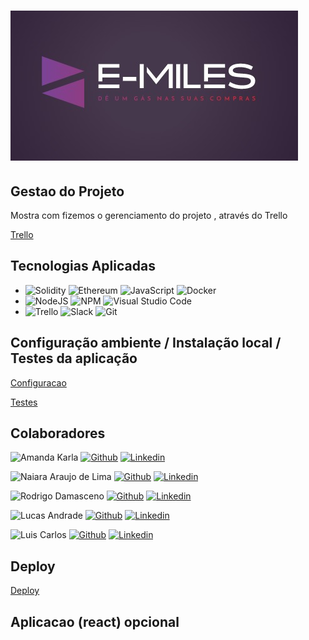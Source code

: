 # ![E-miles](./assets/logo.png)


## Gestao do Projeto

Mostra com fizemos o gerenciamento do projeto , através do Trello

[Trello](./.readme/gestao.md)

## Tecnologias Aplicadas

 - ![Solidity](https://img.shields.io/badge/Solidity-%23363636.svg?style=for-the-badge&logo=solidity&logoColor=white) ![Ethereum](https://img.shields.io/badge/Ethereum-3C3C3D?style=for-the-badge&logo=Ethereum&logoColor=white)  ![JavaScript](	https://img.shields.io/badge/JavaScript-F7DF1E?style=for-the-badge&logo=javascript&logoColor=black) ![Docker](https://img.shields.io/badge/docker-%230db7ed.svg?style=for-the-badge&logo=docker&logoColor=white)
 - ![NodeJS](https://img.shields.io/badge/Node.js-43853D?style=for-the-badge&logo=node.js&logoColor=white) 	![NPM](https://img.shields.io/badge/NPM-%23000000.svg?style=for-the-badge&logo=npm&logoColor=white)  ![Visual Studio Code](https://img.shields.io/badge/Visual%20Studio%20Code-0078d7.svg?style=for-the-badge&logo=visual-studio-code&logoColor=white)
 - ![Trello](https://img.shields.io/badge/Trello-%23026AA7.svg?style=for-the-badge&logo=Trello&logoColor=white) ![Slack](https://img.shields.io/badge/Slack-4A154B?style=for-the-badge&logo=slack&logoColor=white) ![Git](https://img.shields.io/badge/git-%23F05033.svg?style=for-the-badge&logo=git&logoColor=white) 



## Configuração ambiente / Instalação local / Testes da aplicação 

[Configuracao](./.readme/config.md)


[Testes](./.readme/testes.md)

## Colaboradores 

![Amanda Karla](https://img.shields.io/badge/Dev-Amanda%20Almeida-lightgrey?style=for-the-badge&logo=devdotto) [![Github](https://img.shields.io/badge/GitHub-100000?style=for-the-badge&logo=github&logoColor=white)](https://github.com/Amanda-Almeida-costa) [![Linkedin](https://img.shields.io/badge/LinkedIn-0077B5?style=for-the-badge&logo=linkedin&logoColor=white)](https://www.linkedin.com/in/amanda-almeida-312942232)

![Naiara Araujo de Lima](https://img.shields.io/badge/Dev-Naiara%20Araujo%20de%20Lima-lightgrey?style=for-the-badge&logo=devdotto) [![Github](https://img.shields.io/badge/GitHub-100000?style=for-the-badge&logo=github&logoColor=white)](https://github.com/Araujopuyanawa) [![Linkedin](https://img.shields.io/badge/LinkedIn-0077B5?style=for-the-badge&logo=linkedin&logoColor=white)](https://www.linkedin.com/in/naiara-araujo-de-lima-149697239)

![Rodrigo Damasceno](https://img.shields.io/badge/Dev-Rodrigo%20Damasceno-lightgrey?style=for-the-badge&logo=devdotto) [![Github](https://img.shields.io/badge/GitHub-100000?style=for-the-badge&logo=github&logoColor=white)](https://github.com/Rodrigodsgit) [![Linkedin](https://img.shields.io/badge/LinkedIn-0077B5?style=for-the-badge&logo=linkedin&logoColor=white)](https://www.linkedin.com/in/rodrigo-damasceno-41036b192)  

![Lucas Andrade](https://img.shields.io/badge/Dev-Lucas%20Andrade-lightgrey?style=for-the-badge&logo=devdotto) [![Github](https://img.shields.io/badge/GitHub-100000?style=for-the-badge&logo=github&logoColor=white)](https://github.com/Lucas-andrade-nascimento) [![Linkedin](https://img.shields.io/badge/LinkedIn-0077B5?style=for-the-badge&logo=linkedin&logoColor=white)](https://www.linkedin.com/in/lucas-as-nascimento)

 ![Luis Carlos](https://img.shields.io/badge/Dev-Luis%20Carlos%20Silva-lightgrey?style=for-the-badge&logo=devdotto) [![Github](https://img.shields.io/badge/GitHub-100000?style=for-the-badge&logo=github&logoColor=white)](https://www.github.com/luisroxis) [![Linkedin](https://img.shields.io/badge/LinkedIn-0077B5?style=for-the-badge&logo=linkedin&logoColor=white)](https://www.linkedin.com/in/luiscroxis)  


## Deploy 

[Deploy](./.readme/deploy.md)

## Aplicacao (react) opcional 
